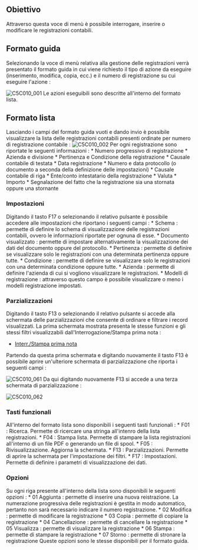 ## Obiettivo
Attraverso questa voce di menù è possibile interrogare, inserire o modificare le registrazioni contabili.

## Formato guida
Selezionando la voce di menù relativa alla gestione delle registrazioni verrà presentato il formato guida in cui viene richiesto il tipo di azione da eseguire (inserimento, modifica, copia, ecc.) e il numero di registrazione su cui eseguire l'azione : 

![C5C010_001](http://localhost:3000/immagini/MBDOC_OGG-P_C5E401G/C5C010_001.png)
Le azioni eseguibili sono descritte all'interno del formato lista.

## Formato lista
Lasciando i campi del formato guida vuoti e dando invio è possibile visualizzare la lista delle registrazioni contabili presenti ordinate per numero di registrazione contabile : 
![C5C010_002](http://localhost:3000/immagini/MBDOC_OGG-P_C5E401G/C5C010_002.png)
Per ogni registrazione sono riportate le seguenti informazioni : 
 \* Numero progressivo di registrazione
 \* Azienda e divisione
 \* Pertinenza e Condizione della registrazione
 \* Causale contabile di testata
 \* Data registrazione
 \* Numero e data protocollo (o documento a seconda della definizione delle impostazioni)
 \* Causale contabile di riga
 \* Ente/conto intestatario della registrazione
 \* Valuta
 \* Importo
 \* Segnalazione del fatto che la registrazione sia una stornata oppure una stornante

### Impostazioni
Digitando il tasto F17 o selezionando il relativo pulsante è possibile accedere alle impostazioni che riportano i seguenti campi : 
 \* Schema :  permette di definire lo schema di visualizzazione delle registrazioni contabili, ovvero le informazioni riportate per ognuna di esse.
 \* Documento visualizzato :  permette di impostare alternativamente la visualizzazione dei dati del documento oppure del protocollo.
 \* Pertinenza :  permette di definire se visualizzare solo le registrazioni con una determinata pertinenza oppure tutte.
 \* Condizione :  permette di definire se visualizzare solo le registrazioni con una determinata condizione oppure tutte.
 \* Azienda :  permette di definire l'azienda di cui si vogliono visualizzare le registrazioni.
 \* Modelli di registrazione :  attraverso questo campo è possibile visualizzare o meno i modelli registrazione impostati.

### Parzializzazioni
Digitando il tasto F13 o selezionando il relativo pulsante si accede alla schermata delle parzializzazioni che consente di ordinare e filtrare i record visualizzati. La prima schermata mostrata presenta le stesse funzioni e gli stessi filtri visualizzabili dall'Interrogazione/Stampa prima nota : 

- [Interr./Stampa prima nota](Sorgenti/OJ/PGM/C5NAE4L)

Partendo da questa prima schermata e digitando nuovamente il tasto F13 è possibile aprire un'ulteriore schermata di parzializzazione che riporta i seguenti campi : 

![C5C010_061](http://localhost:3000/immagini/MBDOC_OGG-P_C5E401G/C5C010_061.png)
Da qui digitando nuovamente F13 si accede a una terza schermata di parzializzazione : 

![C5C010_062](http://localhost:3000/immagini/MBDOC_OGG-P_C5E401G/C5C010_062.png)
### Tasti funzionali
All'interno del formato lista sono disponibili i seguenti tasti funzionali : 
 \* F01 :  Ricerca. Permette di ricercare una stringa all'intenro della lista registrazioni.
 \* F04 :  Stampa lista. Permette di stampare la lista registrazioni all'interno di un file PDF o generando un file di spool.
 \* F05 :  Rivisualizzazione. Aggiorna la schermata.
 \* F13 :  Parzializzazioni. Permette di aprire la schermata per l'impostazione dei filtri.
 \* F17 :  Impostazioni. Permette di definire i parametri di visualizzazione dei dati.

### Opzioni
Su ogni riga presente all'interno della lista sono disponibili le seguenti opzioni : 
 \* 01 Aggiunta :  permette di inserire una nuova reistrazione. La numerazione progressiva delle registrazioni è gestita in modo automatico, pertanto non sarà necessario indicare il numero registrazione.
 \* 02 Modifica :  permette di modificare la registrazione
 \* 03 Copia :  permette di copiare la registrazione
 \* 04 Cancellazione :  permette di cancellare la registrazione
 \* 05 Visualizza :  permette di visualizzare la registrazione
 \* 06 Stampa :  permette di stampare la registrazione
 \* 07 Storno :  permette di stronare la registrazione
Queste opzioni sono le stesse disponibili per il formato guida.
